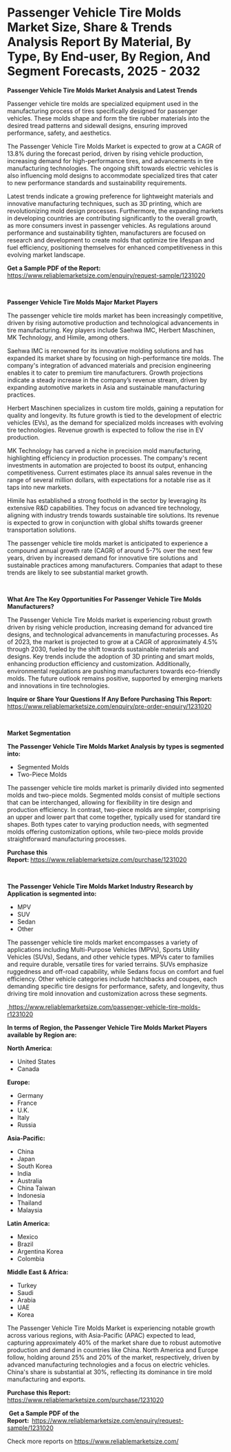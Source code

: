 <p><h1>Passenger Vehicle Tire Molds Market Size, Share & Trends Analysis Report By Material, By Type, By End-user, By Region, And Segment Forecasts, 2025 - 2032</h1></p><p><strong>Passenger Vehicle Tire Molds Market Analysis and Latest Trends</strong></p>
<p><p>Passenger vehicle tire molds are specialized equipment used in the manufacturing process of tires specifically designed for passenger vehicles. These molds shape and form the tire rubber materials into the desired tread patterns and sidewall designs, ensuring improved performance, safety, and aesthetics.</p><p>The Passenger Vehicle Tire Molds Market is expected to grow at a CAGR of 13.8% during the forecast period, driven by rising vehicle production, increasing demand for high-performance tires, and advancements in tire manufacturing technologies. The ongoing shift towards electric vehicles is also influencing mold designs to accommodate specialized tires that cater to new performance standards and sustainability requirements. </p><p>Latest trends indicate a growing preference for lightweight materials and innovative manufacturing techniques, such as 3D printing, which are revolutionizing mold design processes. Furthermore, the expanding markets in developing countries are contributing significantly to the overall growth, as more consumers invest in passenger vehicles. As regulations around performance and sustainability tighten, manufacturers are focused on research and development to create molds that optimize tire lifespan and fuel efficiency, positioning themselves for enhanced competitiveness in this evolving market landscape.</p></p>
<p><strong>Get a Sample PDF of the Report:&nbsp;</strong> <a href="https://www.reliablemarketsize.com/enquiry/request-sample/1231020?utm_campaign=1932&utm_medium=2&utm_source=Github&utm_content=ia&utm_term=31032025&utm_id=passenger-vehicle-tire-molds">https://www.reliablemarketsize.com/enquiry/request-sample/1231020</a></p>
<p>&nbsp;</p>
<p><strong>Passenger Vehicle Tire Molds Major Market Players</strong></p>
<p><p>The passenger vehicle tire molds market has been increasingly competitive, driven by rising automotive production and technological advancements in tire manufacturing. Key players include Saehwa IMC, Herbert Maschinen, MK Technology, and Himile, among others.</p><p>Saehwa IMC is renowned for its innovative molding solutions and has expanded its market share by focusing on high-performance tire molds. The company's integration of advanced materials and precision engineering enables it to cater to premium tire manufacturers. Growth projections indicate a steady increase in the company’s revenue stream, driven by expanding automotive markets in Asia and sustainable manufacturing practices.</p><p>Herbert Maschinen specializes in custom tire molds, gaining a reputation for quality and longevity. Its future growth is tied to the development of electric vehicles (EVs), as the demand for specialized molds increases with evolving tire technologies. Revenue growth is expected to follow the rise in EV production.</p><p>MK Technology has carved a niche in precision mold manufacturing, highlighting efficiency in production processes. The company's recent investments in automation are projected to boost its output, enhancing competitiveness. Current estimates place its annual sales revenue in the range of several million dollars, with expectations for a notable rise as it taps into new markets.</p><p>Himile has established a strong foothold in the sector by leveraging its extensive R&D capabilities. They focus on advanced tire technology, aligning with industry trends towards sustainable tire solutions. Its revenue is expected to grow in conjunction with global shifts towards greener transportation solutions.</p><p>The passenger vehicle tire molds market is anticipated to experience a compound annual growth rate (CAGR) of around 5-7% over the next few years, driven by increased demand for innovative tire solutions and sustainable practices among manufacturers. Companies that adapt to these trends are likely to see substantial market growth.</p></p>
<p>&nbsp;</p>
<p><strong>What Are The Key Opportunities For Passenger Vehicle Tire Molds Manufacturers?</strong></p>
<p><p>The Passenger Vehicle Tire Molds market is experiencing robust growth driven by rising vehicle production, increasing demand for advanced tire designs, and technological advancements in manufacturing processes. As of 2023, the market is projected to grow at a CAGR of approximately 4.5% through 2030, fueled by the shift towards sustainable materials and designs. Key trends include the adoption of 3D printing and smart molds, enhancing production efficiency and customization. Additionally, environmental regulations are pushing manufacturers towards eco-friendly molds. The future outlook remains positive, supported by emerging markets and innovations in tire technologies.</p></p>
<p><strong>Inquire or Share Your Questions If Any Before Purchasing This Report:</strong> <a href="https://www.reliablemarketsize.com/enquiry/pre-order-enquiry/1231020?utm_campaign=1932&utm_medium=2&utm_source=Github&utm_content=ia&utm_term=31032025&utm_id=passenger-vehicle-tire-molds">https://www.reliablemarketsize.com/enquiry/pre-order-enquiry/1231020</a></p>
<p>&nbsp;</p>
<p><strong>Market Segmentation</strong></p>
<p><strong>The Passenger Vehicle Tire Molds Market Analysis by types is segmented into:</strong></p>
<p><ul><li>Segmented Molds</li><li>Two-Piece Molds</li></ul></p>
<p><p>The passenger vehicle tire molds market is primarily divided into segmented molds and two-piece molds. Segmented molds consist of multiple sections that can be interchanged, allowing for flexibility in tire design and production efficiency. In contrast, two-piece molds are simpler, comprising an upper and lower part that come together, typically used for standard tire shapes. Both types cater to varying production needs, with segmented molds offering customization options, while two-piece molds provide straightforward manufacturing processes.</p></p>
<p><strong>Purchase this Report:&nbsp;</strong><a href="https://www.reliablemarketsize.com/purchase/1231020?utm_campaign=1932&utm_medium=2&utm_source=Github&utm_content=ia&utm_term=31032025&utm_id=passenger-vehicle-tire-molds">https://www.reliablemarketsize.com/purchase/1231020</a></p>
<p>&nbsp;</p>
<p><strong>The Passenger Vehicle Tire Molds Market Industry Research by Application is segmented into:</strong></p>
<p><ul><li>MPV</li><li>SUV</li><li>Sedan</li><li>Other</li></ul></p>
<p><p>The passenger vehicle tire molds market encompasses a variety of applications including Multi-Purpose Vehicles (MPVs), Sports Utility Vehicles (SUVs), Sedans, and other vehicle types. MPVs cater to families and require durable, versatile tires for varied terrains. SUVs emphasize ruggedness and off-road capability, while Sedans focus on comfort and fuel efficiency. Other vehicle categories include hatchbacks and coupes, each demanding specific tire designs for performance, safety, and longevity, thus driving tire mold innovation and customization across these segments.</p></p>
<p><a href="https://www.reliablemarketsize.com/passenger-vehicle-tire-molds-r1231020?utm_campaign=1932&utm_medium=2&utm_source=Github&utm_content=ia&utm_term=31032025&utm_id=passenger-vehicle-tire-molds">&nbsp;https://www.reliablemarketsize.com/passenger-vehicle-tire-molds-r1231020</a></p>
<p><strong>In terms of Region, the Passenger Vehicle Tire Molds Market Players available by Region are:</strong></p>
<p>
    <p> <strong> North America: </strong>
        <ul>
            <li>United States</li>
            <li>Canada</li>
        </ul>
        </p> 
    <p> <strong> Europe: </strong>
        <ul>
            <li>Germany</li>
            <li>France</li>
            <li>U.K.</li>
            <li>Italy</li>
            <li>Russia</li>
        </ul>
        </p> 
    <p> <strong> Asia-Pacific: </strong>
        <ul>
            <li>China</li>
            <li>Japan</li>
            <li>South Korea</li>
            <li>India</li>
            <li>Australia</li>
            <li>China Taiwan</li>
            <li>Indonesia</li>
            <li>Thailand</li>
            <li>Malaysia</li>
        </ul>
        </p> 
    <p> <strong> Latin America: </strong>
        <ul>
            <li>Mexico</li>
            <li>Brazil</li>
            <li>Argentina Korea</li>
            <li>Colombia</li>
        </ul>
        </p> 
    <p> <strong> Middle East & Africa: </strong>
        <ul>
            <li>Turkey</li>
            <li>Saudi</li>
            <li>Arabia</li>
            <li>UAE</li>
            <li>Korea</li>
        </ul>
    </p>
    </p>
<p><p>The Passenger Vehicle Tire Molds Market is experiencing notable growth across various regions, with Asia-Pacific (APAC) expected to lead, capturing approximately 40% of the market share due to robust automotive production and demand in countries like China. North America and Europe follow, holding around 25% and 20% of the market, respectively, driven by advanced manufacturing technologies and a focus on electric vehicles. China's share is substantial at 30%, reflecting its dominance in tire mold manufacturing and exports.</p></p>
<p><strong>Purchase this Report: </strong><a href="https://www.reliablemarketsize.com/purchase/1231020?utm_campaign=1932&utm_medium=2&utm_source=Github&utm_content=ia&utm_term=31032025&utm_id=passenger-vehicle-tire-molds">https://www.reliablemarketsize.com/purchase/1231020</a></p>
<p>&nbsp;<strong>Get a Sample PDF of the Report:&nbsp;&nbsp;</strong><a href="https://www.reliablemarketsize.com/enquiry/request-sample/1231020?utm_campaign=1932&utm_medium=2&utm_source=Github&utm_content=ia&utm_term=31032025&utm_id=passenger-vehicle-tire-molds">https://www.reliablemarketsize.com/enquiry/request-sample/1231020</a></p>
<p><strong></strong></p>
<p>Check more reports on <a href="https://www.reliablemarketsize.com/?utm_campaign=1932&utm_medium=2&utm_source=Github&utm_content=ia&utm_term=31032025&utm_id=passenger-vehicle-tire-molds">https://www.reliablemarketsize.com/</a></p>
